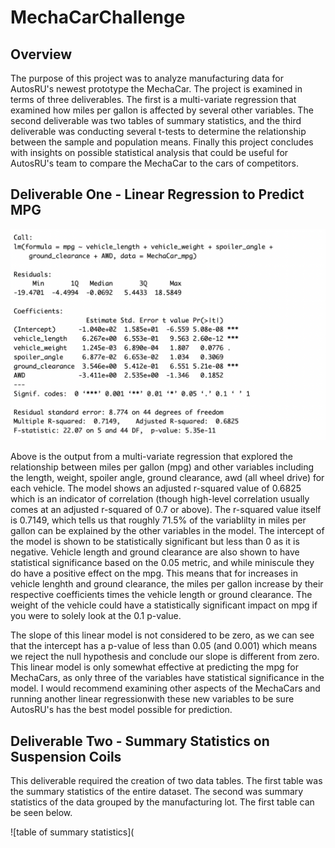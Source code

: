 # MechaCarChallenge
## Overview 
The purpose of this project was to analyze manufacturing data for AutosRU's newest prototype the MechaCar. The project is examined in terms of three deliverables. The first is a multi-variate regression that examined how miles per gallon is affected by several other variables. The second deliverable was two tables of summary statistics, and the third deliverable was conducting several t-tests to determine the relationship between the sample and population means. Finally this project concludes with insights on possible statistical analysis that could be useful for AutosRU's team to compare the MechaCar to the cars of competitors. 

## Deliverable One - Linear Regression to Predict MPG

![regression](https://github.com/kaileyosha/MechaCarChallenge/blob/011aec7dff75a0ca05e975a171b829868b5b34e6/MechaCarChallenge/Images/regression.png)

Above is the output from a multi-variate regression that explored the relationship between miles per gallon (mpg) and other variables including the length, weight, spoiler angle, ground clearance, awd (all wheel drive) for each vehicle. The model shows an adjusted r-squared value of 0.6825 which is an indicator of correlation (though high-level correlation usually comes at an adjusted r-squared of 0.7 or above). The r-squared value itself is 0.7149, which tells us that roughly 71.5% of the variablilty in miles per gallon can be explained by the other variables in the model. The intercept of the model is shown to be statistically significant but less than 0 as it is negative. Vehicle length and ground clearance are also shown to have statistical significance based on the 0.05 metric, and while miniscule they do have a positive effect on the mpg. This means that for increases in vehicle lenghth and ground clearance, the miles per gallon increase by their respective coefficients times the vehicle length or ground clearance. The weight of the vehicle could have a statistically significant impact on mpg if you were to solely look at the 0.1 p-value. 

The slope of this linear model is not considered to be zero, as we can see that the intercept has a p-value of less than 0.05 (and 0.001) which means we reject the null hypothesis and conclude our slope is different from zero. This linear model is only somewhat effective at predicting the mpg for MechaCars, as only three of the variables have statistical significance in the model. I would recommend examining other aspects of the MechaCars and running another linear regressionwith these new variables to be sure AutosRU's has the best model possible for prediction. 

## Deliverable Two - Summary Statistics on Suspension Coils

This deliverable required the creation of two data tables. The first table was the summary statistics of the entire dataset. The second was summary statistics of the data grouped by the manufacturing lot. The first table can be seen below. 

![table of summary statistics](

